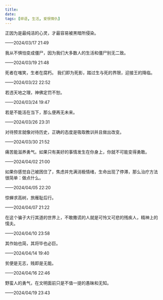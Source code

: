 ```yaml
---
title:
date:
tags: [碎语, 生活, 爱恨情仇]
---
```


正因为是最纯洁的心灵，才最容易被黑暗所侵染。

——2024/03/17 21:49

我从不惧怕变成僵尸，因为我们大多数人的生活和僵尸别无二致。

——2024/03/19 21:48

死者在嗤笑，生者在腐朽。 我们即为死影，踏过生与死的界限，迎接王的降临。

——2024/03/22 22:52

若违天地之理，神佛定罚不恕。

——2024/03/24 19:47

若是不能活在当下，那么便再无未来。

——2024/03/26 23:31

对待预言就像对待历史，正确的态度是吸取教训并且做出改变。

——2024/03/30 21:52

痛苦能滋养勇气。如果只有美好的事情发生在你身上，你就不可能变得勇敢。

——2024/04/02 21:00

如果你感觉自己被困住了，焦虑并充满消极情绪，生命出现了停滞，那么治疗方法很简单：做点什么。

——2024/04/05 22:20

惊蝉求高树，旅雁耻后行。

——2024/04/07 21:22

在这个骗子大行其道的世界上，不敢撒谎的人就是可怜又可悲的残疾人，精神上的懦夫。

——2024/04/10 23:58

其作始也简，其将毕也必巨。

——2024/04/14 19:40

贫便是无志，贱即是无能。

——2024/04/16 22:46

野蛮人的勇气，在文明面前只是不值一提的愚昧和无知。

——2024/04/19 23:43
